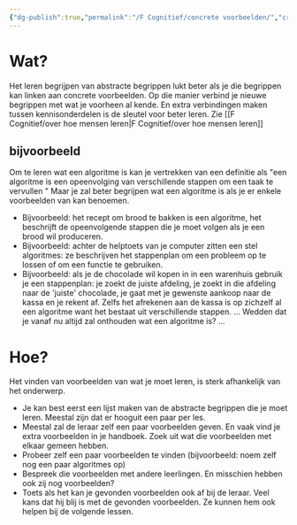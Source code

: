 ```yaml
---
{"dg-publish":true,"permalink":"/F Cognitief/concrete voorbeelden/","created":"2025-06-03T21:51:51.011+02:00","updated":"2025-06-04T13:27:32.972+02:00"}
---
```


# Wat?
Het leren begrijpen van abstracte begrippen lukt beter als je die begrippen kan linken aan concrete voorbeelden.  Op die manier verbind je nieuwe begrippen met wat je voorheen al kende.  En extra verbindingen maken tussen kennisonderdelen is de sleutel voor beter leren. Zie [[F Cognitief/over hoe mensen leren\|F Cognitief/over hoe mensen leren]]

## bijvoorbeeld
Om te leren wat een algoritme is kan je vertrekken van een definitie als "een algoritme is een opeenvolging van verschillende stappen om een taak te vervullen " 
Maar je zal beter begrijpen wat een algoritme is als je er enkele voorbeelden van kan benoemen.  
- Bijvoorbeeld: het recept om brood te bakken is een algoritme, het beschrijft de opeenvolgende stappen die je moet volgen als je een brood wil produceren. 
- Bijvoorbeeld: achter de helptoets van je computer zitten een stel algoritmes: ze beschrijven het stappenplan om een probleem op te lossen of om een functie te gebruiken. 
- Bijvoorbeeld: als je de chocolade wil kopen in in een warenhuis gebruik je een stappenplan: je zoekt de juiste afdeling, je zoekt in die afdeling naar de 'juiste' chocolade, je gaat met je gewenste aankoop naar de kassa en je rekent af. Zelfs het afrekenen aan de kassa is op zichzelf al een algoritme want het bestaat uit verschillende stappen.
... Wedden dat je vanaf nu altijd zal onthouden wat een algoritme is? ...
# Hoe?
Het vinden van voorbeelden van wat je moet leren, is sterk afhankelijk van het onderwerp.
- Je kan best eerst een lijst maken van de abstracte begrippen die je moet leren. Meestal zijn dat er hooguit een paar per les.
- Meestal zal de leraar zelf een paar voorbeelden geven. En vaak vind je extra voorbeelden in je handboek. Zoek uit wat die voorbeelden met elkaar gemeen hebben.
- Probeer zelf een paar voorbeelden te vinden (bijvoorbeeld: noem zelf nog een paar algoritmes op)
- Bespreek die voorbeelden met andere leerlingen. En misschien hebben ook zij nog voorbeelden? 
- Toets als het kan je gevonden voorbeelden ook af bij de leraar. Veel kans dat hij blij is met de gevonden voorbeelden. Ze kunnen hem ook helpen bij de volgende lessen.
